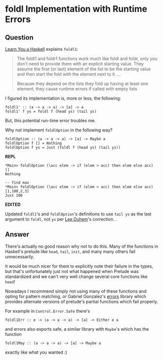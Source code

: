
# foldl Implementation with Runtime Errors

## Question
        
[Learn You a Haskell](http://learnyouahaskell.com/higher-order-functions#folds) explains `foldl1`:

> The foldl1 and foldr1 functions work much like foldl and foldr, only you don't need to provide them with an explicit starting value. They assume the first (or last) element of the list to be the starting value and then start the fold with the element next to it. ...
> 
> Because they depend on the lists they fold up having at least one element, they cause runtime errors if called with empty lists

I figured its implementation is, more or less, the following:

    foldl1' :: (a -> a -> a) -> [a] -> a
    foldl1' f ys = foldl f (head ys) (tail ys)
    

But, this potential run-time error troubles me.

Why not implement `foldlOption` in the following way?

    foldlOption :: (a -> a -> a) -> [a] -> Maybe a
    foldlOption f [] = Nothing
    foldlOption f ys = Just (foldl f (head ys) (tail ys))
    

**REPL**

    *Main> foldlOption (\acc elem -> if (elem > acc) then elem else acc) []
    Nothing
    
    -- find max
    *Main> foldlOption (\acc elem -> if (elem > acc) then elem else acc) [1,100,2,3]
    Just 100
    

**EDITED**

Updated `foldl1`'s and `foldlOption`'s definitions to use `tail ys` as the last argument to `foldl`, not `ys` per [Lee Duhem](https://stackoverflow.com/users/1004301/lee-duhem)'s correction. .

## Answer
        
There's actually no good reason why not to do this. Many of the functions in Haskell's prelude like `head`, `tail`, `init`, and many many others fail unnecessarily.

It would be much nicer for them to explicitly note their failure in the types, but that's unfortunately just not what happened when Prelude was standardized and we can't very well change several core functions like `head`!

Nowadays I recommend simply not using many of these functions and opting for pattern matching, or Gabriel Gonzalez's [errors](http://hackage.haskell.org/package/errors) library which provides alternate versions of prelude's partial functions which fail properly.

For example in `Control.Error.Safe` there's

    foldl1Err :: e -> (a -> a -> a) -> [a] -> Either e a
    

and errors also exports safe, a similar library with `Maybe`'s which has the function

    foldl1May :: (a -> a -> a) -> [a] -> Maybe a
    

exactly like what you wanted :)
